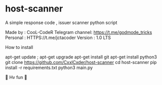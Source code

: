# host-scanner
A simple response code , issuer scanner python script 

Made by : CooL-CodeR
Telegram channel: https://t.me/godmode_tricks
Personal : HTTPS://t.me/jctacoder
Version : 1.0 LTS


How to install

apt-get update ; apt-get upgrade
apt-get install git
apt-get install python3
git clone https://github.com/CxxlCxder/host-scanner
cd host-scanner
pip install -r requirements.txt
python3 main.py

🖤 Hv fun 🖤
